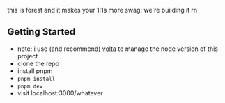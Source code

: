 this is forest and it makes your 1:1s more swag; we're building it rn

## Getting Started

- note: i use (and recommend) [volta](https://docs.volta.sh/guide/getting-started) to manage the node version of this project
- clone the repo
- install pnpm
- ```pnpm install```
- ```pnpm dev```
- visit localhost:3000/whatever
